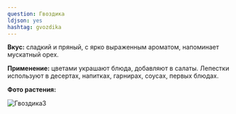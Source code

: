 ```yaml
---
question: Гвоздика
ldjson: yes
hashtag: gvozdika
---
```

**Вкус:** сладкий и пряный, с ярко выраженным ароматом, напоминает мускатный орех.

**Применение:** цветами украшают блюда, добавляют в салаты. Лепестки используют в десертах, напитках, гарнирах, соусах, первых блюдах.

**Фото растения:** 

![Гвоздика3](https://user-images.githubusercontent.com/103433101/191179082-1591b292-2cab-4a44-99c2-777d197020a3.jpg)



